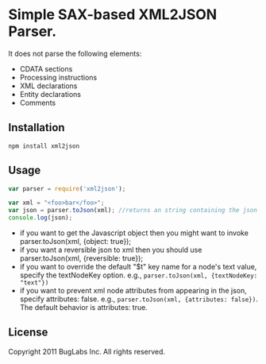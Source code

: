 # Simple SAX-based XML2JSON Parser.

It does not parse the following elements: 

* CDATA sections
* Processing instructions
* XML declarations
* Entity declarations
* Comments

## Installation 
`npm install xml2json`

## Usage 
```javascript
var parser = require('xml2json');

var xml = "<foo>bar</foo>";
var json = parser.toJson(xml); //returns an string containing the json structure by default
console.log(json);
```
* if you want to get the Javascript object then you might want to invoke parser.toJson(xml, {object: true});
* if you want a reversible json to xml then you should use parser.toJson(xml, {reversible: true});
* if you want to override the default "$t" key name for a node's text value, specify the textNodeKey option. e.g., `parser.toJson(xml, {textNodeKey: "text"})`
* if you want to prevent xml node attributes from appearing in the json, specify attributes: false. e.g., `parser.toJson(xml, {attributes: false})`. The default behavior is attributes: true.

## License
Copyright 2011 BugLabs Inc. All rights reserved.
